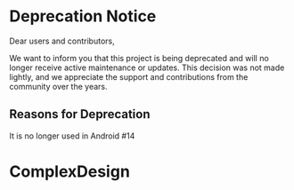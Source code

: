 # Deprecation Notice

Dear users and contributors,

We want to inform you that this project is being deprecated and will no longer receive active maintenance or updates. This decision was not made lightly, and we appreciate the support and contributions from the community over the years.

## Reasons for Deprecation
It is no longer used in Android #14

# ComplexDesign
